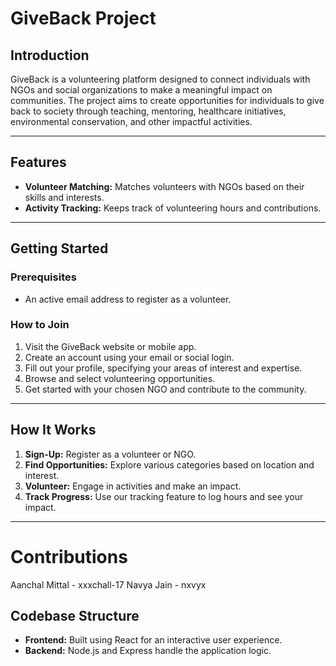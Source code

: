 # GiveBack Project

## Introduction
GiveBack is a volunteering platform designed to connect individuals with NGOs and social organizations to make a meaningful impact on communities. The project aims to create opportunities for individuals to give back to society through teaching, mentoring, healthcare initiatives, environmental conservation, and other impactful activities.

---

## Features
- **Volunteer Matching:** Matches volunteers with NGOs based on their skills and interests.
- **Activity Tracking:** Keeps track of volunteering hours and contributions.

---

## Getting Started

### Prerequisites
- An active email address to register as a volunteer.

### How to Join
1. Visit the GiveBack website or mobile app.
2. Create an account using your email or social login.
3. Fill out your profile, specifying your areas of interest and expertise.
4. Browse and select volunteering opportunities.
5. Get started with your chosen NGO and contribute to the community.

---

## How It Works
1. **Sign-Up:** Register as a volunteer or NGO.
2. **Find Opportunities:** Explore various categories based on location and interest.
3. **Volunteer:** Engage in activities and make an impact.
4. **Track Progress:** Use our tracking feature to log hours and see your impact.

---
# Contributions
  Aanchal Mittal - xxxchall-17
  Navya Jain - nxvyx

## Codebase Structure
- **Frontend:** Built using React for an interactive user experience.
- **Backend:** Node.js and Express handle the application logic.
